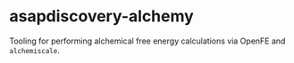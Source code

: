 # asapdiscovery-alchemy

Tooling for performing alchemical free energy calculations via OpenFE and `alchemiscale`.
